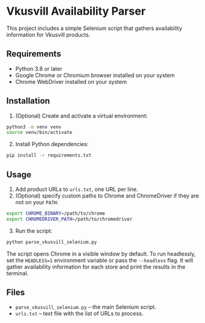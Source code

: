 # Vkusvill Availability Parser

This project includes a simple Selenium script that gathers availability information for Vkusvill products.

## Requirements

- Python 3.8 or later
- Google Chrome or Chromium browser installed on your system
- Chrome WebDriver installed on your system

## Installation

1. (Optional) Create and activate a virtual environment:

```bash
python3 -m venv venv
source venv/bin/activate
```

2. Install Python dependencies:

```bash
pip install -r requirements.txt
```

## Usage

1. Add product URLs to `urls.txt`, one URL per line.
2. (Optional) specify custom paths to Chrome and ChromeDriver if they are not on your `PATH`:

```bash
export CHROME_BINARY=/path/to/chrome
export CHROMEDRIVER_PATH=/path/to/chromedriver
```

3. Run the script:

```bash
python parse_vkusvill_selenium.py
```

The script opens Chrome in a visible window by default. To run headlessly, set the `HEADLESS=1` environment variable or pass the `--headless` flag. It will gather availability information for each store and print the results in the terminal.

## Files

- `parse_vkusvill_selenium.py` – the main Selenium script.
- `urls.txt` – text file with the list of URLs to process.

